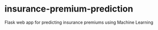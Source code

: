 # insurance-premium-prediction
Flask web app for predicting insurance premiums using Machine Learning

